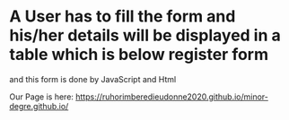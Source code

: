 # A User has to fill the form and his/her details will be displayed in a table which is below register form
and this form is done by JavaScript and Html 

Our Page is here: https://ruhorimberedieudonne2020.github.io/minor-degre.github.io/
